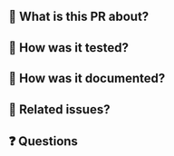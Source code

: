 ## :rocket: What is this PR about?

## :bell: How was it tested?

## :page_facing_up: How was it documented?

## :wrench: Related issues?

## :question: Questions
